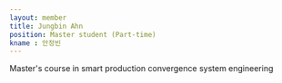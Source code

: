 ```yaml
---
layout: member
title: Jungbin Ahn
position: Master student (Part-time)
kname : 안정빈
---
```


Master's course in smart production convergence system engineering